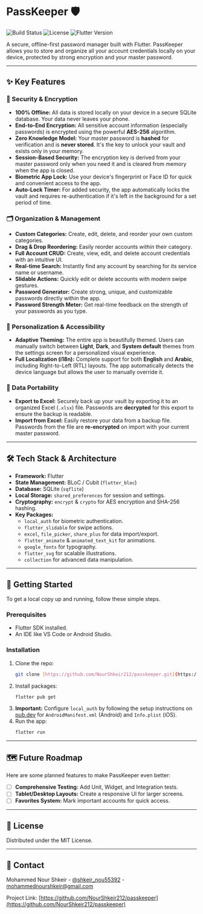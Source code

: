 # PassKeeper 🛡️

![Build Status](https://img.shields.io/badge/build-passing-brightgreen)
![License](https://img.shields.io/badge/license-MIT-blue)
![Flutter Version](https://img.shields.io/badge/Flutter-3.x-02569B?logo=flutter)

A secure, offline-first password manager built with Flutter. PassKeeper allows you to store and organize all your account credentials locally on your device, protected by strong encryption and your master password.

---

## ✨ Key Features

### 🔐 Security & Encryption
* **100% Offline:** All data is stored locally on your device in a secure SQLite database. Your data never leaves your phone.
* **End-to-End Encryption:** All sensitive account information (especially passwords) is encrypted using the powerful **AES-256** algorithm.
* **Zero Knowledge Model:** Your master password is **hashed** for verification and is **never stored**. It's the key to unlock your vault and exists only in your memory.
* **Session-Based Security:** The encryption key is derived from your master password only when you need it and is cleared from memory when the app is closed.
* **Biometric App Lock:** Use your device's fingerprint or Face ID for quick and convenient access to the app.
* **Auto-Lock Timer:** For added security, the app automatically locks the vault and requires re-authentication if it's left in the background for a set period of time.

### 🗂️ Organization & Management
* **Custom Categories:** Create, edit, delete, and reorder your own custom categories.
* **Drag & Drop Reordering:** Easily reorder accounts *within* their category.
* **Full Account CRUD:** Create, view, edit, and delete account credentials with an intuitive UI.
* **Real-time Search:** Instantly find any account by searching for its service name or username.
* **Slidable Actions:** Quickly edit or delete accounts with modern swipe gestures.
* **Password Generator:** Create strong, unique, and customizable passwords directly within the app.
* **Password Strength Meter:** Get real-time feedback on the strength of your passwords as you type.

### 🎨 Personalization & Accessibility
* **Adaptive Theming:** The entire app is beautifully themed. Users can manually switch between **Light**, **Dark**, and **System default** themes from the settings screen for a personalized visual experience.
* **Full Localization (i18n):** Complete support for both **English** and **Arabic**, including Right-to-Left (RTL) layouts. The app automatically detects the device language but allows the user to manually override it.

### 🔄 Data Portability
* **Export to Excel:** Securely back up your vault by exporting it to an organized Excel (`.xlsx`) file. Passwords are **decrypted** for this export to ensure the backup is readable.
* **Import from Excel:** Easily restore your data from a backup file. Passwords from the file are **re-encrypted** on import with your current master password.

---

## 🛠️ Tech Stack & Architecture

* **Framework:** Flutter
* **State Management:** BLoC / Cubit (`flutter_bloc`)
* **Database:** SQLite (`sqflite`)
* **Local Storage:** `shared_preferences` for session and settings.
* **Cryptography:** `encrypt` & `crypto` for AES encryption and SHA-256 hashing.
* **Key Packages:**
    * `local_auth` for biometric authentication.
    * `flutter_slidable` for swipe actions.
    * `excel`, `file_picker`, `share_plus` for data import/export.
    * `flutter_animate` & `animated_text_kit` for animations.
    * `google_fonts` for typography.
    * `flutter_svg` for scalable illustrations.
    * `collection` for advanced data manipulation.

---

## 🚀 Getting Started

To get a local copy up and running, follow these simple steps.

### Prerequisites

* Flutter SDK installed.
* An IDE like VS Code or Android Studio.

### Installation

1.  Clone the repo:
    ```sh
    git clone [https://github.com/NourShkeir212/passkeeper.git](https://github.com/NourShkeir212/passkeeper.git)
    ```
2.  Install packages:
    ```sh
    flutter pub get
    ```
3.  **Important:** Configure `local_auth` by following the setup instructions on [pub.dev](https://pub.dev/packages/local_auth) for `AndroidManifest.xml` (Android) and `Info.plist` (iOS).
4.  Run the app:
    ```sh
    flutter run
    ```

---

## 🗺️ Future Roadmap

Here are some planned features to make PassKeeper even better:

-   [ ] **Comprehensive Testing:** Add Unit, Widget, and Integration tests.
-   [ ] **Tablet/Desktop Layouts:** Create a responsive UI for larger screens.
-   [ ] **Favorites System:** Mark important accounts for quick access.

---

## 📄 License

Distributed under the MIT License.

---

## 👤 Contact

Mohammed Nour Shkeir - [@shkeir_nou55392](https://twitter.com/shkeir_nou55392) - mohammednourshkeir@gmail.com

Project Link: [https://github.com/NourShkeir212/passkeeper](https://github.com/NourShkeir212/passkeeper)